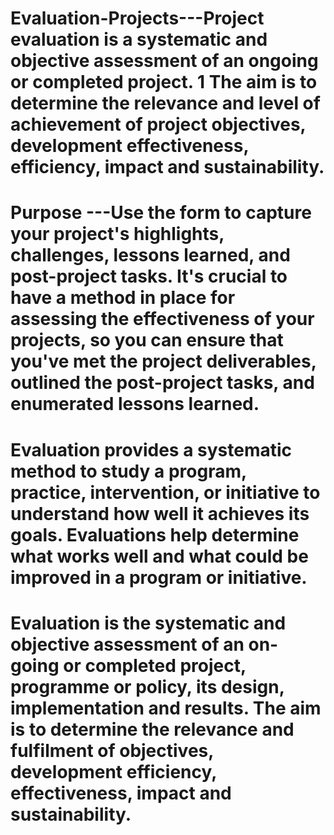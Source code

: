 # Evaluation-Projects---Project evaluation is a systematic and objective assessment of an ongoing or completed project. 1 The aim is to determine the relevance and level of achievement of project objectives, development effectiveness, efficiency, impact and sustainability.
# Purpose ---Use the form to capture your project's highlights, challenges, lessons learned, and post-project tasks. It's crucial to have a method in place for assessing the effectiveness of your projects, so you can ensure that you've met the project deliverables, outlined the post-project tasks, and enumerated lessons learned.
# Evaluation provides a systematic method to study a program, practice, intervention, or initiative to understand how well it achieves its goals. Evaluations help determine what works well and what could be improved in a program or initiative.
# Evaluation is the systematic and objective assessment of an on-going or completed project, programme or policy, its design, implementation and results. The aim is to determine the relevance and fulfilment of objectives, development efficiency, effectiveness, impact and sustainability.
